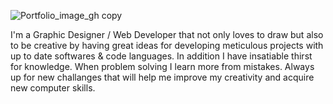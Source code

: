 ![Portfolio_image_gh copy](https://user-images.githubusercontent.com/57510946/118059078-41a73000-b355-11eb-854b-c8e096fab23d.jpg)

I'm a Graphic Designer / Web Developer that not only loves to draw but also to be creative by having great ideas for developing meticulous projects with up to date softwares & code languages.
In addition I have insatiable thirst for knowledge. When problem solving I learn more from mistakes. Always up for new challanges that will help me improve my creativity and acquire new computer skills.



<!--
**Reynaldo-AlvarezJr/Reynaldo-AlvarezJr** is a ✨ _special_ ✨ repository because its `README.md` (this file) appears on your GitHub profile.

Here are some ideas to get you started:

- 🔭 I’m currently working on ...
- 🌱 I’m currently learning ...
- 👯 I’m looking to collaborate on ...
- 🤔 I’m looking for help with ...
- 💬 Ask me about ...
- 📫 How to reach me: ...
- 😄 Pronouns: ...
- ⚡ Fun fact: ...
-->
